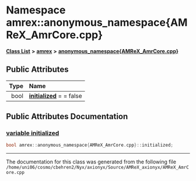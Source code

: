 
# Namespace amrex::anonymous\_namespace{AMReX\_AmrCore.cpp}


[**Class List**](annotated.md) **>** [**amrex**](namespaceamrex.md) **>** [**anonymous\_namespace{AMReX\_AmrCore.cpp}**](namespaceamrex_1_1anonymous__namespace_02AMReX__AmrCore_8cpp_03.md)


















## Public Attributes

| Type | Name |
| ---: | :--- |
|  bool | [**initialized**](namespaceamrex_1_1anonymous__namespace_02AMReX__AmrCore_8cpp_03.md#variable-initialized)   = = false<br> |










## Public Attributes Documentation


### <a href="#variable-initialized" id="variable-initialized">variable initialized </a>


```cpp
bool amrex::anonymous_namespace{AMReX_AmrCore.cpp}::initialized;
```



------------------------------
The documentation for this class was generated from the following file `/home/uni06/cosmo/cbehren2/Nyx/axionyx/Source/AMReX_axionyx/AMReX_AmrCore.cpp`